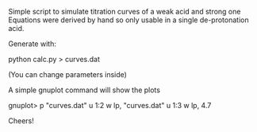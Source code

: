 Simple script to simulate titration curves of a weak acid and strong one
Equations were derived by hand so only usable in a single de-protonation acid.

Generate with: 

python calc.py > curves.dat

(You can change parameters inside)

A simple gnuplot command will show the plots

gnuplot> p "curves.dat" u 1:2 w lp, "curves.dat" u 1:3 w lp, 4.7

Cheers!
